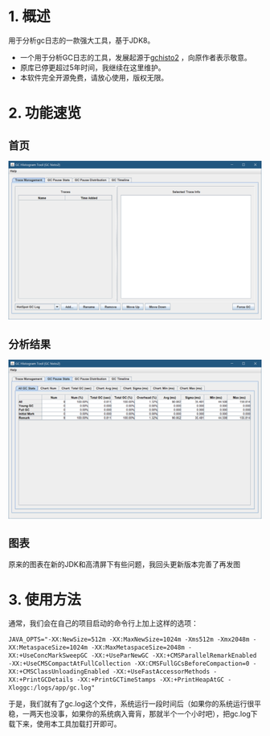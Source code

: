 # 1. 概述
用于分析gc日志的一款强大工具，基于JDK8。 
- 一个用于分析GC日志的工具，发展起源于[gchisto2](https://github.com/wengyingjian/gchisto.git) ，向原作者表示敬意。
- 原库已停更超过5年时间，我继续在这里维护。
- 本软件完全开源免费，请放心使用，版权无限。

# 2. 功能速览
## 首页
![blockchain](assets/gc-histor2-major.png "首页图")

## 分析结果
![blockchain](assets/gc-stats.png "分析结果")

## 图表
原来的图表在新的JDK和高清屏下有些问题，我回头更新版本完善了再发图

# 3. 使用方法
通常，我们会在自己的项目启动的命令行上加上这样的选项：
```shell
JAVA_OPTS="-XX:NewSize=512m -XX:MaxNewSize=1024m -Xms512m -Xmx2048m -XX:MetaspaceSize=1024m -XX:MaxMetaspaceSize=2048m -XX:+UseConcMarkSweepGC -XX:+UseParNewGC -XX:+CMSParallelRemarkEnabled -XX:+UseCMSCompactAtFullCollection -XX:CMSFullGCsBeforeCompaction=0 -XX:+CMSClassUnloadingEnabled -XX:+UseFastAccessorMethods -XX:+PrintGCDetails -XX:+PrintGCTimeStamps -XX:+PrintHeapAtGC -Xloggc:/logs/app/gc.log"
```
于是，我们就有了gc.log这个文件，系统运行一段时间后（如果你的系统运行很平稳，一两天也没事，如果你的系统病入膏肓，那就半个一个小时吧），把gc.log下载下来，使用本工具加载打开即可。
